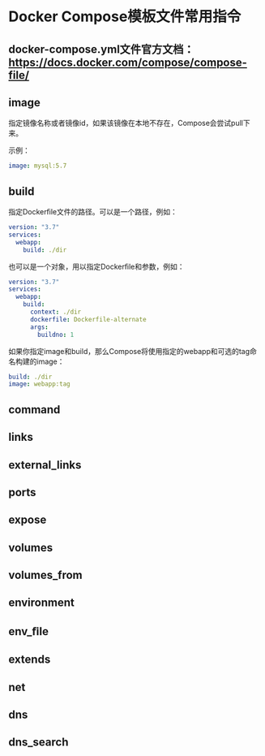 # **Docker Compose模板文件常用指令**
## docker-compose.yml文件官方文档： https://docs.docker.com/compose/compose-file/

## **image**
指定镜像名称或者镜像id，如果该镜像在本地不存在，Compose会尝试pull下来。

示例：
``` yaml
image: mysql:5.7
```

## **build**
指定Dockerﬁle文件的路径。可以是一个路径，例如： 
``` yaml
version: "3.7"
services:
  webapp:
    build: ./dir
```

也可以是一个对象，用以指定Dockerﬁle和参数，例如：
``` yaml
version: "3.7"
services:
  webapp:
    build:
      context: ./dir
      dockerfile: Dockerfile-alternate
      args:
        buildno: 1
```

如果你指定image和build，那么Compose将使用指定的webapp和可选的tag命名构建的image：
``` yaml
build: ./dir
image: webapp:tag
```

## **command**


## **links**


## **external_links**


## **ports**


## **expose**


## **volumes**


## **volumes_from**


## **environment**


## **env_ﬁle**


## **extends**


## **net**


## **dns**


## **dns_search**